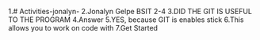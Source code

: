 1.# Activities-jonalyn-
2.Jonalyn Gelpe BSIT 2-4
3.DID THE GIT IS USEFUL TO THE PROGRAM
4.Answer
5.YES, because GIT is enables stick
6.This allows you to work on code with
7.Get Started

